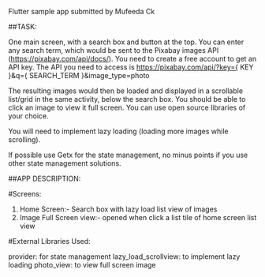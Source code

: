 Flutter sample app submitted by Mufeeda Ck

##TASK:

One main screen, with a search box and button at the top. You can enter any search term, which would be sent to the Pixabay images API (https://pixabay.com/api/docs/). You need to create a free account to get an API key.
The API you need to access is https://pixabay.com/api/?key={ KEY }&q={ SEARCH_TERM
}&image_type=photo

The resulting images would then be loaded and displayed in a scrollable list/grid in the same activity, below the search box. You should be able to click an image to view it full screen.
You can use open source libraries of your choice.

You will need to implement lazy loading (loading more images while scrolling).

If possible use Getx for the state management, no minus points if you use other state management solutions.

##APP DESCRIPTION:

#Screens:
1. Home Screen:- Search box with lazy load list view of images
2. Image Full Screen view:- opened when click a list tile of home screen list view

#External Libraries Used:

provider: for state management
lazy_load_scrollview: to implement lazy loading
photo_view: to view full screen image
